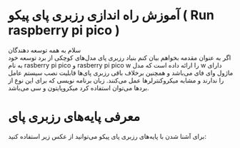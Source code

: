 # آموزش راه اندازی رزبری پای پیکو ( Run raspberry pi pico )

سلام به همه توسعه دهندگان  
اگر به عنوان مقدمه بخواهم بیان کنم بنیاد رزبری پای مدل‌های کوچکی از برد توسعه خود به نام rasberry pi pico و rasberry pi pico w را ارائه داده است که مدل w دارای ماژول وای فای می‌باشد و همچنین برخلاف باقی رزبری پای‌ها قابلیت نصب سیستم عامل را ندارند و مشابه میکروکنترلر‌ها عمل می‌کنند. زبان برنامه نویسی که برای این نوع از بردها می‌توان استفاده کرد میکروپایتون و سی می‌باشد.

# معرفی پایه‌های رزبری پای

برای آشنا شدن با پایه‌های رزبری پای پیکو می‌توانید از عکس زیر استفاده کنید:


